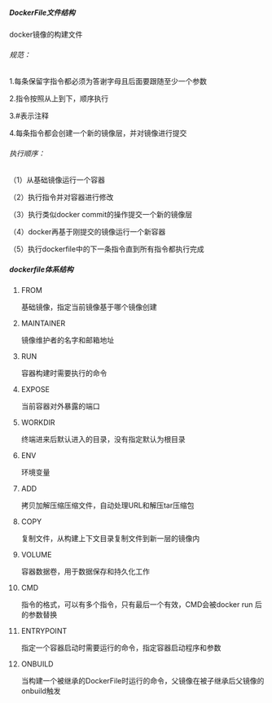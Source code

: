 ##### DockerFile文件结构

docker镜像的构建文件

###### 规范：

1.每条保留字指令都必须为答谢字母且后面要跟随至少一个参数

2.指令按照从上到下，顺序执行

3.#表示注释

4.每条指令都会创建一个新的镜像层，并对镜像进行提交

###### 执行顺序：

（1）从基础镜像运行一个容器

（2）执行指令并对容器进行修改

（3）执行类似docker commit的操作提交一个新的镜像层

（4）docker再基于刚提交的镜像运行一个新容器

（5）执行dockerfile中的下一条指令直到所有指令都执行完成

##### dockerfile体系结构

1. FROM

   基础镜像，指定当前镜像基于哪个镜像创建

2. MAINTAINER

   镜像维护者的名字和邮箱地址

3. RUN

   容器构建时需要执行的命令

4. EXPOSE

   当前容器对外暴露的端口

5. WORKDIR

   终端进来后默认进入的目录，没有指定默认为根目录

6. ENV

   环境变量

7. ADD

   拷贝加解压缩压缩文件，自动处理URL和解压tar压缩包

8. COPY

   复制文件，从构建上下文目录复制文件到新一层的镜像内

9. VOLUME

   容器数据卷，用于数据保存和持久化工作

10. CMD

    指令的格式，可以有多个指令，只有最后一个有效，CMD会被docker run 后的参数替换

11. ENTRYPOINT

    指定一个容器启动时需要运行的命令，指定容器启动程序和参数

12. ONBUILD

    当构建一个被继承的DockerFile时运行的命令，父镜像在被子继承后父镜像的onbuild触发